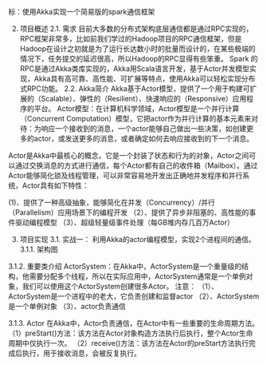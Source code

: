 标：使用Akka实现一个简易版的spark通信框架


 
2.	 项目概述
2.1.	 需求
目前大多数的分布式架构底层通信都是通过RPC实现的，RPC框架非常多，比如前我们学过的Hadoop项目的RPC通信框架，但是Hadoop在设计之初就是为了运行长达数小时的批量而设计的，在某些极端的情况下，任务提交的延迟很高，所以Hadoop的RPC显得有些笨重。
Spark 的RPC是通过Akka类库实现的，Akka用Scala语言开发，基于Actor并发模型实现，Akka具有高可靠、高性能、可扩展等特点，使用Akka可以轻松实现分布式RPC功能。
2.2.	 Akka简介
Akka基于Actor模型，提供了一个用于构建可扩展的（Scalable）、弹性的（Resilient）、快速响应的（Responsive）应用程序的平台。
Actor模型：在计算机科学领域，Actor模型是一个并行计算（Concurrent Computation）模型，它把actor作为并行计算的基本元素来对待：为响应一个接收到的消息，一个actor能够自己做出一些决策，如创建更多的actor，或发送更多的消息，或者确定如何去响应接收到的下一个消息。
 
Actor是Akka中最核心的概念，它是一个封装了状态和行为的对象，Actor之间可以通过交换消息的方式进行通信，每个Actor都有自己的收件箱（Mailbox）。通过Actor能够简化锁及线程管理，可以非常容易地开发出正确地并发程序和并行系统，Actor具有如下特性：

(1)、提供了一种高级抽象，能够简化在并发（Concurrency）/并行（Parallelism）应用场景下的编程开发
（2）、提供了异步非阻塞的、高性能的事件驱动编程模型
（3）、超级轻量级事件处理（每GB堆内存几百万Actor）

3.	 项目实现
3.1.	 实战一：
利用Akka的actor编程模型，实现2个进程间的通信。
3.1.1.	 架构图
 
3.1.2.	 重要类介绍
ActorSystem：在Akka中，ActorSystem是一个重量级的结构，他需要分配多个线程，所以在实际应用中，ActorSystem通常是一个单例对象，我们可以使用这个ActorSystem创建很多Actor。
注意：
（1）、ActorSystem是一个进程中的老大，它负责创建和监督actor
（2）、ActorSystem是一个单例对象
（3）、actor负责通信

3.1.3.	 Actor
在Akka中，Actor负责通信，在Actor中有一些重要的生命周期方法。
（1）preStart()方法：该方法在Actor对象构造方法执行后执行，整个Actor生命周期中仅执行一次。
（2）receive()方法：该方法在Actor的preStart方法执行完成后执行，用于接收消息，会被反复执行。
